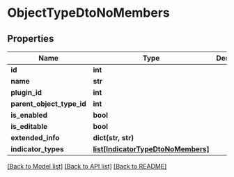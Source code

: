 # ObjectTypeDtoNoMembers

## Properties
Name | Type | Description | Notes
------------ | ------------- | ------------- | -------------
**id** | **int** |  | [optional] 
**name** | **str** |  | [optional] 
**plugin_id** | **int** |  | [optional] 
**parent_object_type_id** | **int** |  | [optional] 
**is_enabled** | **bool** |  | [optional] 
**is_editable** | **bool** |  | [optional] 
**extended_info** | **dict(str, str)** |  | [optional] 
**indicator_types** | [**list[IndicatorTypeDtoNoMembers]**](IndicatorTypeDtoNoMembers.md) |  | [optional] 

[[Back to Model list]](../README.md#documentation-for-models) [[Back to API list]](../README.md#documentation-for-api-endpoints) [[Back to README]](../README.md)


